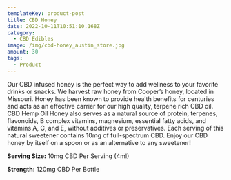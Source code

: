 ```yaml
---
templateKey: product-post
title: CBD Honey
date: 2022-10-11T10:51:10.168Z
category:
  - CBD Edibles
image: /img/cbd-honey_austin_store.jpg
amount: 30
tags:
  - Product
---
```


Our CBD infused honey is the perfect way to add wellness to your favorite drinks or snacks. We harvest raw honey from Cooper’s honey, located in Missouri. Honey has been known to provide health benefits for centuries and acts as an effective carrier for our high quality, terpene rich CBD oil. CBD Hemp Oil Honey also serves as a natural source of protein, terpenes, flavonoids, B complex vitamins, magnesium, essential fatty acids, and vitamins A, C, and E, without additives or preservatives. Each serving of this natural sweetener contains 10mg of full-spectrum CBD. Enjoy our CBD honey by itself on a spoon or as an alternative to any sweetener!

**Serving Size:** 10mg CBD Per Serving (4ml)

**Strength:** 120mg CBD Per Bottle
